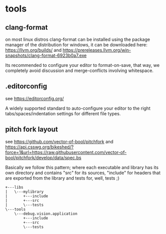 # tools

## clang-format

on most linux distros clang-format can be installed using the package manager of the distribution
for windows, it can be downloaded here: https://llvm.org/builds/ and https://prereleases.llvm.org/win-snapshots/clang-format-6923b0a7.exe

Its recommended to configure your editor to format-on-save, that way, we completely avoid discussion and merge-conflicts involving whitespace.

## .editorconfig

see https://editorconfig.org/

A widely supported standard to auto-configure your editor to the right tabs/spaces/indentation settings for different file types.

## pitch fork layout

see https://github.com/vector-of-bool/pitchfork and https://api.csswg.org/bikeshed/?force=1&url=https://raw.githubusercontent.com/vector-of-bool/pitchfork/develop/data/spec.bs


Basically we follow this pattern; where each executable and library has its own directory and contains "src" for its sources, "include" for headers that are exported from the library and tests for, well, tests ;)

```
+---libs
|   \---mylibrary
|       +---include
|       +---src
|       \---tests
\---tools
    \---debug.vision.application
        +---include
        +---src
        \---tests
```
